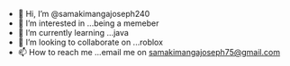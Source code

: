 - 👋 Hi, I’m @samakimangajoseph240
- 👀 I’m interested in ...being a memeber
- 🌱 I’m currently learning ...java
- 💞️ I’m looking to collaborate on ...roblox
- 📫 How to reach me ...email me on samakimangajoseph75@gmail.com

<!---
samakimangajoseph240/samakimangajoseph240 is a ✨ special ✨ repository because its `README.md` (this file) appears on your GitHub profile.
You can click the Preview link to take a look at your changes.
--->
